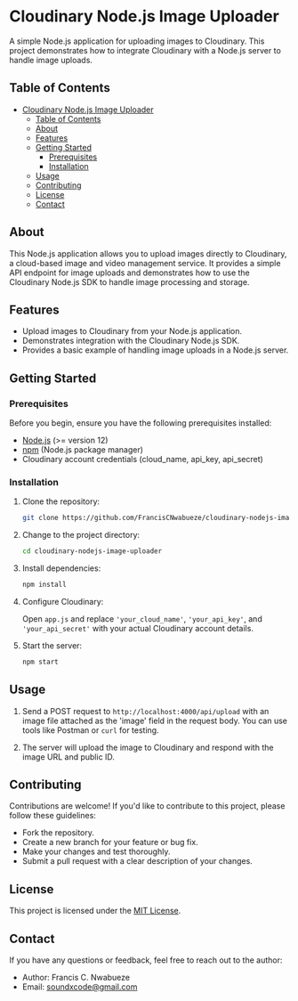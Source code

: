 # Cloudinary Node.js Image Uploader

A simple Node.js application for uploading images to Cloudinary. This project demonstrates how to integrate Cloudinary with a Node.js server to handle image uploads.

## Table of Contents
- [Cloudinary Node.js Image Uploader](#cloudinary-nodejs-image-uploader)
  - [Table of Contents](#table-of-contents)
  - [About](#about)
  - [Features](#features)
  - [Getting Started](#getting-started)
    - [Prerequisites](#prerequisites)
    - [Installation](#installation)
  - [Usage](#usage)
  - [Contributing](#contributing)
  - [License](#license)
  - [Contact](#contact)

## About

This Node.js application allows you to upload images directly to Cloudinary, a cloud-based image and video management service. It provides a simple API endpoint for image uploads and demonstrates how to use the Cloudinary Node.js SDK to handle image processing and storage.

## Features

- Upload images to Cloudinary from your Node.js application.
- Demonstrates integration with the Cloudinary Node.js SDK.
- Provides a basic example of handling image uploads in a Node.js server.

## Getting Started

### Prerequisites

Before you begin, ensure you have the following prerequisites installed:

- [Node.js](https://nodejs.org/) (>= version 12)
- [npm](https://www.npmjs.com/) (Node.js package manager)
- Cloudinary account credentials (cloud_name, api_key, api_secret)

### Installation

1. Clone the repository:

   ```bash
   git clone https://github.com/FrancisCNwabueze/cloudinary-nodejs-image-uploader.git
   ```

2. Change to the project directory:

   ```bash
   cd cloudinary-nodejs-image-uploader
   ```

3. Install dependencies:

   ```bash
   npm install
   ```

4. Configure Cloudinary:

   Open `app.js` and replace `'your_cloud_name'`, `'your_api_key'`, and `'your_api_secret'` with your actual Cloudinary account details.

5. Start the server:

   ```bash
   npm start
   ```

## Usage

1. Send a POST request to `http://localhost:4000/api/upload` with an image file attached as the 'image' field in the request body. You can use tools like Postman or `curl` for testing.

2. The server will upload the image to Cloudinary and respond with the image URL and public ID.

## Contributing

Contributions are welcome! If you'd like to contribute to this project, please follow these guidelines:

- Fork the repository.
- Create a new branch for your feature or bug fix.
- Make your changes and test thoroughly.
- Submit a pull request with a clear description of your changes.

## License

This project is licensed under the [MIT License](LICENSE).

## Contact

If you have any questions or feedback, feel free to reach out to the author:

- Author: Francis C. Nwabueze
- Email: [soundxcode@gmail.com](mailto:soundxcode@gmail.com)
